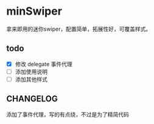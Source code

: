 # minSwiper

拿来即用的迷你swiper，配置简单，拓展性好，可覆盖样式。

## todo
- [x] 修改 delegate 事件代理
- [ ] 添加使用说明
- [ ] 添加其他样式

## CHANGELOG
添加了事件代理，写的有点绕，不过是为了精简代码

